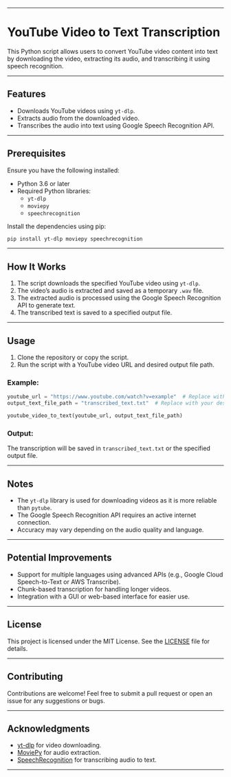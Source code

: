
---

# YouTube Video to Text Transcription

This Python script allows users to convert YouTube video content into text by downloading the video, extracting its audio, and transcribing it using speech recognition.

---

## Features
- Downloads YouTube videos using `yt-dlp`.
- Extracts audio from the downloaded video.
- Transcribes the audio into text using Google Speech Recognition API.

---

## Prerequisites
Ensure you have the following installed:

- Python 3.6 or later
- Required Python libraries:
  - `yt-dlp`
  - `moviepy`
  - `speechrecognition`

Install the dependencies using pip:
```bash
pip install yt-dlp moviepy speechrecognition
```

---

## How It Works
1. The script downloads the specified YouTube video using `yt-dlp`.
2. The video’s audio is extracted and saved as a temporary `.wav` file.
3. The extracted audio is processed using the Google Speech Recognition API to generate text.
4. The transcribed text is saved to a specified output file.

---

## Usage
1. Clone the repository or copy the script.
2. Run the script with a YouTube video URL and desired output file path.

### Example:
```python
youtube_url = "https://www.youtube.com/watch?v=example"  # Replace with your YouTube video URL
output_text_file_path = "transcribed_text.txt"  # Replace with your desired output file path

youtube_video_to_text(youtube_url, output_text_file_path)
```

### Output:
The transcription will be saved in `transcribed_text.txt` or the specified output file.

---

## Notes
- The `yt-dlp` library is used for downloading videos as it is more reliable than `pytube`.
- The Google Speech Recognition API requires an active internet connection.
- Accuracy may vary depending on the audio quality and language.

---

## Potential Improvements
- Support for multiple languages using advanced APIs (e.g., Google Cloud Speech-to-Text or AWS Transcribe).
- Chunk-based transcription for handling longer videos.
- Integration with a GUI or web-based interface for easier use.

---

## License
This project is licensed under the MIT License. See the [LICENSE](LICENSE) file for details.

---

## Contributing
Contributions are welcome! Feel free to submit a pull request or open an issue for any suggestions or bugs.

---

## Acknowledgments
- [yt-dlp](https://github.com/yt-dlp/yt-dlp) for video downloading.
- [MoviePy](https://zulko.github.io/moviepy/) for audio extraction.
- [SpeechRecognition](https://pypi.org/project/SpeechRecognition/) for transcribing audio to text.

---
